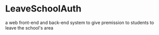 # LeaveSchoolAuth
a web front-end and back-end system to give premission to students to leave the school's area
